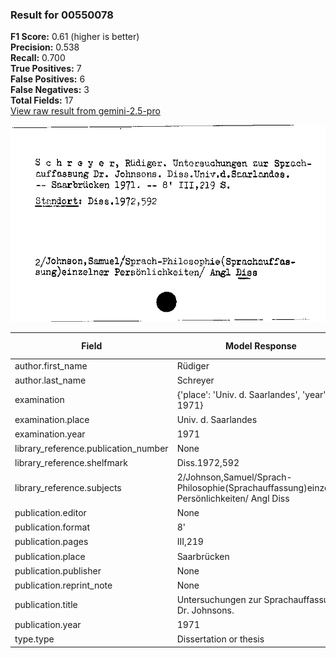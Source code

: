 ### Result for 00550078
**F1 Score:** 0.61 (higher is better)<br>**Precision:** 0.538<br>**Recall:** 0.700<br>**True Positives:** 7<br>**False Positives:** 6<br>**False Negatives:** 3<br>**Total Fields:** 17<br>[View raw result from gemini-2.5-pro](https://github.com/RISE-UNIBAS/humanities_data_benchmark/blob/main/results/2025-09-02/T0155/request_T0155_00550078.json)

<img src="https://github.com/RISE-UNIBAS/humanities_data_benchmark/blob/main/benchmarks/zettelkatalog/images/00550078.jpg?raw=true" alt="00550078" width="600px">

| Field | Model Response | Ground Truth | Fuzzy Score | Match |
|-------|----------------|--------------|-------------|-------|
| author.first_name | Rüdiger | Rüdiger | 1.000 | ✅ |
| author.last_name | Schreyer | Schreyer | 1.000 | ✅ |
| examination | {'place': 'Univ. d. Saarlandes', 'year': 1971} | None | 0.000 | ❌ |
| examination.place | Univ. d. Saarlandes | None | 0.000 | ❌ |
| examination.year | 1971 | None | 0.000 | ❌ |
| library_reference.publication_number | None | None | 1.000 | ✅ |
| library_reference.shelfmark | Diss.1972,592 | Diss.1972,592 | 1.000 | ✅ |
| library_reference.subjects | 2/Johnson,Samuel/Sprach-Philosophie(Sprachauffassung)einzelner Persönlichkeiten/ Angl Diss | Johnson,Samuel/Sprach-Philosophie(Sprachauffassung)einzelner Persönlichkeiten | 0.922 | ❌ |
| publication.editor | None | None | 1.000 | ✅ |
| publication.format | 8' | None | 0.000 | ❌ |
| publication.pages | III,219 | III, 219 | 0.933 | ❌ |
| publication.place | Saarbrücken | Saarbrücken | 1.000 | ✅ |
| publication.publisher | None | Univ. d. Saarlandes | 0.000 | ❌ |
| publication.reprint_note | None | None | 1.000 | ✅ |
| publication.title | Untersuchungen zur Sprachauffassung Dr. Johnsons. | Untersuchungen zur Sprachauffassung Dr. Johnsons | 0.990 | ✅ |
| publication.year | 1971 | 1971 | 1.000 | ✅ |
| type.type | Dissertation or thesis | Dissertation or thesis | 1.000 | ✅ |
